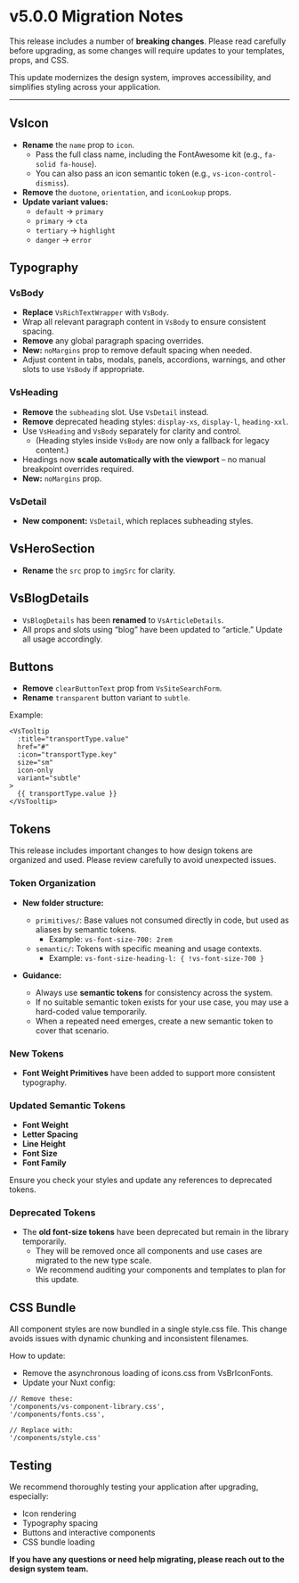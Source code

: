 # v5.0.0 Migration Notes

This release includes a number of **breaking changes**. Please read carefully before upgrading, as some changes will require updates to your templates, props, and CSS.

This update modernizes the design system, improves accessibility, and simplifies styling across your application.

---

## VsIcon

- **Rename** the `name` prop to `icon`.
  - Pass the full class name, including the FontAwesome kit (e.g., `fa-solid fa-house`).
  - You can also pass an icon semantic token (e.g., `vs-icon-control-dismiss`).
- **Remove** the `duotone`, `orientation`, and `iconLookup` props.
- **Update variant values:**
  - `default` → `primary`
  - `primary` → `cta`
  - `tertiary` → `highlight`
  - `danger` → `error`

## Typography

### VsBody

- **Replace** `VsRichTextWrapper` with `VsBody`.
- Wrap all relevant paragraph content in `VsBody` to ensure consistent spacing.
- **Remove** any global paragraph spacing overrides.
- **New:** `noMargins` prop to remove default spacing when needed.
- Adjust content in tabs, modals, panels, accordions, warnings, and other slots to use `VsBody` if appropriate.

### VsHeading

- **Remove** the `subheading` slot. Use `VsDetail` instead.
- **Remove** deprecated heading styles: `display-xs`, `display-l`, `heading-xxl`.
- Use `VsHeading` and `VsBody` separately for clarity and control.
  - (Heading styles inside `VsBody` are now only a fallback for legacy content.)
- Headings now **scale automatically with the viewport** – no manual breakpoint overrides required.
- **New:** `noMargins` prop.

### VsDetail

- **New component:** `VsDetail`, which replaces subheading styles.


## VsHeroSection

- **Rename** the `src` prop to `imgSrc` for clarity.


## VsBlogDetails

- `VsBlogDetails` has been **renamed** to `VsArticleDetails`.
- All props and slots using “blog” have been updated to “article.” Update all usage accordingly.


## Buttons

- **Remove** `clearButtonText` prop from `VsSiteSearchForm`.
- **Rename** `transparent` button variant to `subtle`.

Example:

```
<VsTooltip
  :title="transportType.value"
  href="#"
  :icon="transportType.key"
  size="sm"
  icon-only
  variant="subtle"
>
  {{ transportType.value }}
</VsTooltip>
```

## Tokens

This release includes important changes to how design tokens are organized and used. Please review carefully to avoid unexpected issues.

### Token Organization

- **New folder structure:**
  - `primitives/`: Base values not consumed directly in code, but used as aliases by semantic tokens.
    - Example: `vs-font-size-700: 2rem`
  - `semantic/`: Tokens with specific meaning and usage contexts.
    - Example: `vs-font-size-heading-l: { !vs-font-size-700 }`

- **Guidance:**
  - Always use **semantic tokens** for consistency across the system.
  - If no suitable semantic token exists for your use case, you may use a hard-coded value temporarily.
  - When a repeated need emerges, create a new semantic token to cover that scenario.

### New Tokens

- **Font Weight Primitives** have been added to support more consistent typography.

### Updated Semantic Tokens

- **Font Weight**
- **Letter Spacing**
- **Line Height**
- **Font Size**
- **Font Family**

Ensure you check your styles and update any references to deprecated tokens.

### Deprecated Tokens

- The **old font-size tokens** have been deprecated but remain in the library temporarily. 
  - They will be removed once all components and use cases are migrated to the new type scale.
  - We recommend auditing your components and templates to plan for this update.


## CSS Bundle

All component styles are now bundled in a single style.css file. This change avoids issues with dynamic chunking and inconsistent filenames.

How to update:
- Remove the asynchronous loading of icons.css from VsBrIconFonts.
- Update your Nuxt config:

```
// Remove these:
'/components/vs-component-library.css',
'/components/fonts.css',

// Replace with:
'/components/style.css'
```

## Testing
We recommend thoroughly testing your application after upgrading, especially:
- Icon rendering
- Typography spacing
- Buttons and interactive components
- CSS bundle loading

**If you have any questions or need help migrating, please reach out to the design system team.**
